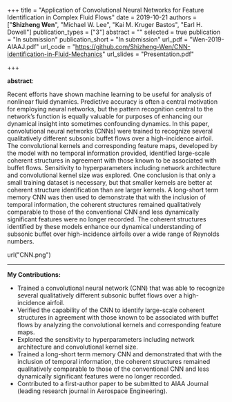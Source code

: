 +++
title = "Application of Convolutional Neural Networks for Feature Identification in Complex Fluid Flows"
date = 2019-10-21
authors = ["__Shizheng Wen__", "Michael W. Lee", "Kai M. Kruger Bastos", "Earl H. Dowell"]
publication_types = ["3"]
abstract = ""
selected = true
publication = "In submission"
publication_short = "In submission"
url_pdf = "Wen-2019-AIAAJ.pdf"
url_code = "https://github.com/Shizheng-Wen/CNN-identification-in-Fluid-Mechanics"
url_slides = "Presentation.pdf"

+++

**abstract**:

Recent efforts have shown machine learning to be useful for analysis of nonlinear fluid dynamics. Predictive accuracy is often a central motivation for employing neural networks,
but the pattern recognition central to the network’s function is equally valuable for purposes
of enhancing our dynamical insight into sometimes confounding dynamics. In this paper,
convolutional neural networks (CNNs) were trained to recognize several qualitatively
different subsonic buffet flows over a high-incidence airfoil. The convolutional kernels and
corresponding feature maps, developed by the model with no temporal information provided,
identified large-scale coherent structures in agreement with those known to be associated with
buffet flows. Sensitivity to hyperparameters including network architecture and convolutional
kernel size was explored. One conclusion is that only a small training dataset is necessary, but
that smaller kernels are better at coherent structure identification than are larger kernels. A
long-short term memory CNN was then used to demonstrate that with the inclusion of
temporal information, the coherent structures remained qualitatively comparable to those of
the conventional CNN and less dynamically significant features were no longer recorded. The
coherent structures identified by these models enhance our dynamical understanding of
subsonic buffet over high-incidence airfoils over a wide range of Reynolds numbers.

url("CNN.png")

---
__My Contributions:__

+ Trained a convolutional neural network (CNN) that was able to recognize several qualitatively different subsonic buffet flows over a high-incidence airfoil.
+	Verified the capability of the CNN to identify large-scale coherent structures in agreement with those known to be associated with buffet flows by analyzing the convolutional kernels and corresponding feature maps.
+ Explored the sensitivity to hyperparameters including network architecture and convolutional kernel size. 
+	Trained a long-short term memory CNN and demonstrated that with the inclusion of temporal information, the coherent structures remained qualitatively comparable to those of the conventional CNN and less dynamically significant features were no longer recorded.
+	Contributed to a first-author paper to be submitted to AIAA Journal (leading research journal in Aerospace Engineering).

